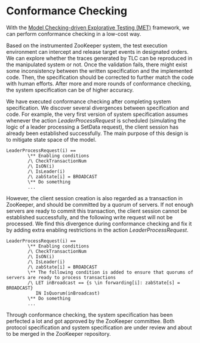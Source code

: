 # Conformance Checking

With the [Model Checking-driven Explorative Testing (MET)](https://github.com/Lingzhi-Ouyang/MET) framework, we can perform conformance checking in a low-cost way. 

Based on the instrumented ZooKeeper system, the test execution environment can intercept and release target events in designated orders. We can explore whether the traces generated by TLC can be reproduced in the manipulated system or not. Once the validation fails, there might exist some inconsistency between the written specification and the implemented code. Then, the specification should be corrected to further match the code with human efforts. After more and more rounds of conformance checking, the system specification can be of higher accuracy. 

We have executed conformance checking after completing system specification. We discover several divergences between specification and code. For example, the very first version of system specification assumes whenever the action *LeaderProcessRequest* is scheduled (simulating the logic of a leader processing a SetData request), the client session has already been established successfully. The main purpose of this design is to mitigate state space of the model. 

```TLA+
LeaderProcessRequest(i) == 
        \** Enabling conditions
        /\ CheckTransactionNum 
        /\ IsON(i)
        /\ IsLeader(i)
        /\ zabState[i] = BROADCAST
        \** Do something
        ... 
```

However, the client session creation is also regarded as a transaction in ZooKeeper, and should be committed by a quorum of servers. If not enough servers are ready to commit this transaction, the client session cannot be established successfully, and the following write request will not be processed. We find this divergence during conformance checking and fix it by adding extra enabling restrictions in the action *LeaderProcessRequest*. 

```TLA+
LeaderProcessRequest(i) == 
        \** Enabling conditions
        /\ CheckTransactionNum 
        /\ IsON(i)
        /\ IsLeader(i)
        /\ zabState[i] = BROADCAST
        \** The following condition is added to ensure that quorums of servers are ready to process transactions
        /\ LET inBroadcast == {s \in forwarding[i]: zabState[s] = BROADCAST}
           IN IsQuorum(inBroadcast)
        \** Do something
        ...
```

Through conformance checking, the system specification has been perfected a lot and got approved by the ZooKeeper committee. Both protocol specification and system specification are under review and about to be merged in the ZooKeeper repository.
